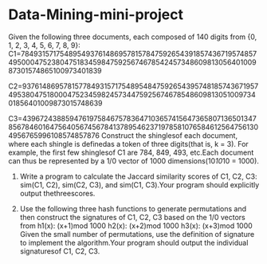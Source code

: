 # Data-Mining-mini-project

Given the following three documents, each composed of 140 digits from {0, 1, 2, 3, 4, 5, 6, 7, 8, 9}:
C1=78493157175489549376148695781578475926543918574367195748574950004752380475183459847592567467854245734860981305640100987301574865100973401839

C2=93761486957815778493157175489548475926543957481857436719574953804751800047523459824573447592567467854860981305100973401856401009873015748639

C3=43967243885947619758467578364710365741564736580713650134785678460164756405674567841378954623719785810765846125647561304956765996108574857876
Construct the shinglesof each document, where each shingle is definedas a token of three digits(that is, k = 3). For example, the first few shinglesof C1 are 784, 849, 493, etc.Each document can thus be represented by a 1/0 vector of 1000 dimensions(10*10*10 = 1000).

1) Write a program to calculate the Jaccard similarity scores of C1, C2, C3: sim(C1, C2), sim(C2, C3), and sim(C1, C3).Your program should explicitly output thethreescores.

2) Use the following three hash functions to generate permutations and then construct the signatures of C1, C2, C3 based on the 1/0 vectors from 
h1(x): (x+1)mod 1000 
h2(x): (x+2)mod 1000
h3(x): (x+3)mod 1000 
Given the small number of permutations, use the definition of signature to implement the algorithm.Your program should output the individual signaturesof C1, C2, C3. 

